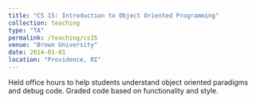 ```yaml
---
title: "CS 15: Introduction to Object Oriented Programming"
collection: teaching
type: "TA"
permalink: /teaching/cs15
venue: "Brown University"
date: 2014-01-01
location: "Providence, RI"
---
```


Held office hours to help students understand object oriented paradigms and debug code. Graded code based on functionality and style.
